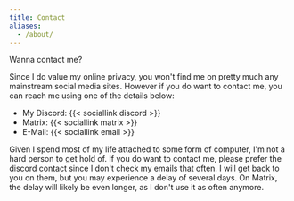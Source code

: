 ```yaml
---
title: Contact
aliases:
  - /about/
---
```


Wanna contact me?

Since I do value my online privacy, you won't find me on pretty much any mainstream social media sites. However if you
do want to contact me, you can reach me using one of the details below:

- My Discord: {{< sociallink discord >}}
- Matrix: {{< sociallink matrix >}}
- E-Mail: {{< sociallink email >}}

Given I spend most of my life attached to some form of computer, I'm not a hard person to get hold of. If you do want
to contact me, please prefer the discord contact since I don't check my emails that often. I will get back to you on
them, but you may experience a delay of several days. On Matrix, the delay will likely be even longer, as I don't use
it as often anymore.
